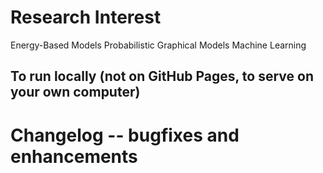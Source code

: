 
# Research Interest
Energy-Based Models
Probabilistic Graphical Models
Machine Learning


## To run locally (not on GitHub Pages, to serve on your own computer)



# Changelog -- bugfixes and enhancements
